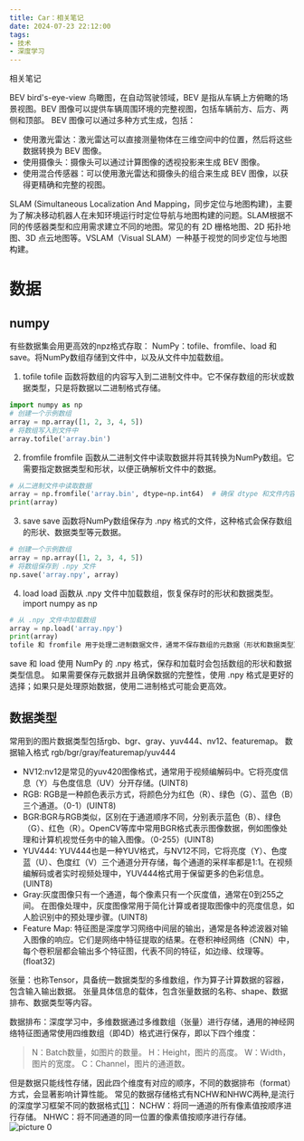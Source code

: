```yaml
---
title: Car：相关笔记
date: 2024-07-23 22:12:00
tags:
- 技术
- 深度学习
---
```

相关笔记
<!--more-->

BEV bird's-eye-view 鸟瞰图，在自动驾驶领域，BEV 是指从车辆上方俯瞰的场景视图。BEV 图像可以提供车辆周围环境的完整视图，包括车辆前方、后方、两侧和顶部。
BEV 图像可以通过多种方式生成，包括：
+ 使用激光雷达：激光雷达可以直接测量物体在三维空间中的位置，然后将这些数据转换为 BEV 图像。
+ 使用摄像头：摄像头可以通过计算图像的透视投影来生成 BEV 图像。
+ 使用混合传感器：可以使用激光雷达和摄像头的组合来生成 BEV 图像，以获得更精确和完整的视图。

SLAM (Simultaneous Localization And Mapping，同步定位与地图构建)，主要为了解决移动机器人在未知环境运行时定位导航与地图构建的问题。SLAM根据不同的传感器类型和应用需求建立不同的地图。常见的有 2D 栅格地图、2D 拓扑地图、3D 点云地图等。VSLAM（Visual SLAM）一种基于视觉的同步定位与地图构建。





# 数据
## numpy
有些数据集会用更高效的npz格式存取：
NumPy：tofile、fromfile、load 和 save。将NumPy数组存储到文件中，以及从文件中加载数组。
1. tofile
tofile 函数将数组的内容写入到二进制文件中。它不保存数组的形状或数据类型，只是将数据以二进制格式存储。
```py
import numpy as np
# 创建一个示例数组
array = np.array([1, 2, 3, 4, 5])
# 将数组写入到文件中
array.tofile('array.bin')
```
2. fromfile
fromfile 函数从二进制文件中读取数据并将其转换为NumPy数组。它需要指定数据类型和形状，以便正确解析文件中的数据。
```py
# 从二进制文件中读取数据
array = np.fromfile('array.bin', dtype=np.int64)  # 确保 dtype 和文件内容一致
print(array)
```
3. save
save 函数将NumPy数组保存为 .npy 格式的文件，这种格式会保存数组的形状、数据类型等元数据。
```py
# 创建一个示例数组
array = np.array([1, 2, 3, 4, 5])
# 将数组保存到 .npy 文件
np.save('array.npy', array)
```
4. load
load 函数从 .npy 文件中加载数组，恢复保存时的形状和数据类型。
import numpy as np
```py
# 从 .npy 文件中加载数组
array = np.load('array.npy')
print(array)
tofile 和 fromfile 用于处理二进制数据文件，通常不保存数组的元数据（形状和数据类型）。
```
save 和 load 使用 NumPy 的 .npy 格式，保存和加载时会包括数组的形状和数据类型信息。
如果需要保存元数据并且确保数据的完整性，使用 .npy 格式是更好的选择；如果只是处理原始数据，使用二进制格式可能会更高效。

## 数据类型

常用到的图片数据类型包括rgb、bgr、gray、yuv444、nv12、featuremap。
数据输入格式 rgb/bgr/gray/featuremap/yuv444
+ NV12:nv12是常见的yuv420图像格式，通常用于视频编解码中。它将亮度信息（Y）与色度信息（UV）分开存储。(UINT8)
+ RGB: RGB是一种颜色表示方式，将颜色分为红色（R）、绿色（G）、蓝色（B）三个通道。（0-1）(UINT8)
+ BGR:BGR与RGB类似，区别在于通道顺序不同，分别表示蓝色（B）、绿色（G）、红色（R）。OpenCV等库中常用BGR格式表示图像数据，例如图像处理和计算机视觉任务中的输入图像。（0-255）(UINT8)
+ YUV444: YUV444也是一种YUV格式，与NV12不同，它将亮度（Y）、色度蓝（U）、色度红（V）三个通道分开存储，每个通道的采样率都是1:1。在视频编解码或者实时视频处理中，YUV444格式用于保留更多的色彩信息。(UINT8)
+ Gray:灰度图像只有一个通道，每个像素只有一个灰度值，通常在0到255之间。 在图像处理中，灰度图像常用于简化计算或者提取图像中的亮度信息，如人脸识别中的预处理步骤。(UINT8)
+ Feature Map: 特征图是深度学习网络中间层的输出，通常是各种滤波器对输入图像的响应。它们是网络中特征提取的结果。在卷积神经网络（CNN）中，每个卷积层都会输出多个特征图，代表不同的特征，如边缘、纹理等。(float32)

张量：也称Tensor，具备统一数据类型的多维数组，作为算子计算数据的容器，包含输入输出数据。 张量具体信息的载体，包含张量数据的名称、shape、数据排布、数据类型等内容。

数据排布：深度学习中，多维数据通过多维数组（张量）进行存储，通用的神经网络特征图通常使用四维数组（即4D）格式进行保存，即以下四个维度：
>N：Batch数量，如图片的数量。
H：Height，图片的高度。
W：Width，图片的宽度。
C：Channel，图片的通道数。

但是数据只能线性存储，因此四个维度有对应的顺序，不同的数据排布（format）方式，会显著影响计算性能。 常见的数据存储格式有NCHW和NHWC两种,是流行的深度学习框架不同的数据格式[[1]](https://blog.csdn.net/thl789/article/details/109037433?spm=1001.2014.3001.5506)：
NCHW：将同一通道的所有像素值按顺序进行存储。
NHWC：将不同通道的同一位置的像素值按顺序进行存储。
<img alt="picture 0" src="https://raw.gitmirror.com/Arrowes/Blog/main/images/Car-NCHW.png" />  